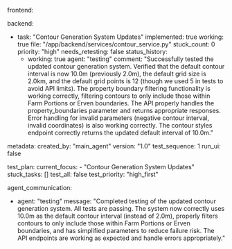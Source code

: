 frontend:

backend:
  - task: "Contour Generation System Updates"
    implemented: true
    working: true
    file: "/app/backend/services/contour_service.py"
    stuck_count: 0
    priority: "high"
    needs_retesting: false
    status_history:
      - working: true
        agent: "testing"
        comment: "Successfully tested the updated contour generation system. Verified that the default contour interval is now 10.0m (previously 2.0m), the default grid size is 2.0km, and the default grid points is 12 (though we used 5 in tests to avoid API limits). The property boundary filtering functionality is working correctly, filtering contours to only include those within Farm Portions or Erven boundaries. The API properly handles the property_boundaries parameter and returns appropriate responses. Error handling for invalid parameters (negative contour interval, invalid coordinates) is also working correctly. The contour styles endpoint correctly returns the updated default interval of 10.0m."

metadata:
  created_by: "main_agent"
  version: "1.0"
  test_sequence: 1
  run_ui: false

test_plan:
  current_focus:
    - "Contour Generation System Updates"
  stuck_tasks: []
  test_all: false
  test_priority: "high_first"

agent_communication:
  - agent: "testing"
    message: "Completed testing of the updated contour generation system. All tests are passing. The system now correctly uses 10.0m as the default contour interval (instead of 2.0m), properly filters contours to only include those within Farm Portions or Erven boundaries, and has simplified parameters to reduce failure risk. The API endpoints are working as expected and handle errors appropriately."
